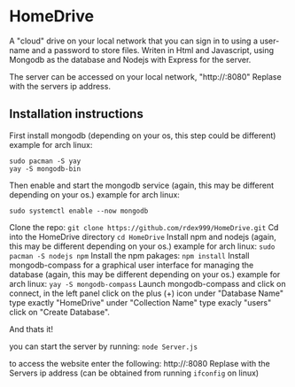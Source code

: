 # HomeDrive
A "cloud" drive on your local network that you can sign in to using a user-name and a password to store files.
Writen in Html and Javascript, using Mongodb as the database and Nodejs with Express for the server.

The server can be accessed on your local network, "http://<ServersIp>:8080"
Replase <ServerIp> with the servers ip address.

## Installation instructions
First install mongodb (depending on your os, this step could be different)
example for arch linux:
```
sudo pacman -S yay
yay -S mongodb-bin
```
Then enable and start the mongodb service (again, this may be different depending on your os.)
example for arch linux:
```
sudo systemctl enable --now mongodb
```
Clone the repo:
`git clone https://github.com/rdex999/HomeDrive.git`
Cd into the HomeDrive directory
`cd HomeDrive`
Install npm and nodejs (again, this may be different depending on your os.)
example for arch linux:
`sudo pacman -S nodejs npm`
Install the npm pakages:
`npm install`
Install mongodb-compass for a graphical user interface for managing the database
(again, this may be different depending on your os.)
example for arch linux:
`yay -S mongodb-compass`
Launch mongodb-compass and click on connect,
in the left panel click on the plus (+) icon
under "Database Name" type exactly "HomeDrive"
under "Collection Name" type exacly "users"
click on "Create Database".

And thats it!

you can start the server by running:
`node Server.js`

to access the website enter the following:
http://<ServersIp>:8080
Replase <ServersIp> with the Servers ip address (can be obtained from running `ifconfig` on linux)
